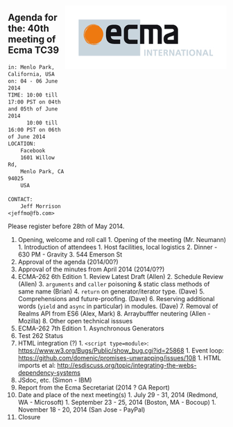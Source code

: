 <img src="../images/Ecma_RVB-003.jpg"
     align="right" alt="" />

## Agenda for the: 40th meeting of Ecma TC39

    in: Menlo Park, California, USA
    on: 04 - 06 June 2014
    TIME: 10:00 till 17:00 PST on 04th and 05th of June 2014
          10:00 till 16:00 PST on 06th of June 2014
    LOCATION:
        Facebook
        1601 Willow Rd,
        Menlo Park, CA 94025
        USA 

    CONTACT:
        Jeff Morrison <jeffmo@fb.com>

Please register before 28th of May 2014.

  1. Opening, welcome and roll call
    1. Opening of the meeting (Mr. Neumann)
    1. Introduction of attendees
    1. Host facilities, local logistics
    2. Dinner - 630 PM - Gravity
    3. 544 Emerson St 
  1. Approval of the agenda (2014/00?)
  1. Approval of the minutes from April 2014 (2014/0??)
  1. ECMA-262 6th Edition
    1. Review Latest Draft (Allen)
    2. Schedule Review (Allen)
    3. `arguments` and `caller` poisoning & static class methods of same name (Brian)
    4. `return` on generator/iterator type. (Dave)
    5. Comprehensions and future-proofing. (Dave)
    6. Reserving additional words (`yield` and `async` in particular) in modules. (Dave)
    7. Removal of Realms API from ES6 (Alex, Mark)
    8. Arraybufffer neutering (Allen - Mozilla)
    8. Other open technical isssues
  1. ECMA-262 7th Edition
    1. Asynchronous Generators
  1. Test 262 Status
  1. HTML integration (?)
    1. `<script type=module>`: https://www.w3.org/Bugs/Public/show_bug.cgi?id=25868
    1. Event loop: https://github.com/domenic/promises-unwrapping/issues/108
    1. HTML imports et al: http://esdiscuss.org/topic/integrating-the-webs-dependency-systems
  1. JSdoc, etc. (Simon - IBM)
  1. Report from the Ecma Secretariat (2014 ? GA Report)
  1. Date and place of the next meeting(s)
    1. July  29 - 31, 2014 (Redmond, WA - Microsoft)
    1. September 23 - 25, 2014 (Boston, MA - Bocoup)
    1. November 18 - 20, 2014 (San Jose - PayPal)
  1.  Closure

